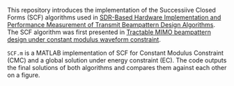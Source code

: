 This repository introduces the implementation of the Successiive Closed Forms (SCF) algorithms used in [SDR-Based Hardware Implementation and Performance Measurement of Transmit Beampattern Design Algorithms](https://ieeexplore.ieee.org/document/9266553). The SCF algorithm was first presented in [Tractable MIMO beampattern design under constant modulus waveform constraint](https://ieeexplore.ieee.org/document/7485317/similar#similar).

`SCF.m` is a MATLAB implementation of SCF for Constant Modulus Constraint (CMC) and a global solution under energy constraint (EC). The code outputs the final solutions of both algorithms and compares them against each other on a figure.

